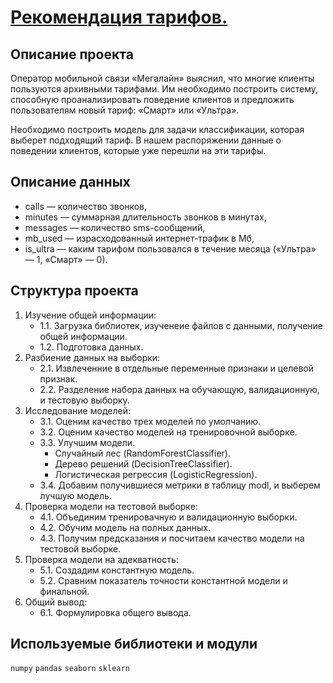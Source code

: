 # [Рекомендация тарифов.](https://github.com/Viktoriy-Petrova/Yandex.Practicum.Data_Scientist/blob/main/Project_%E2%84%962/project_%E2%84%962.ipynb)
## Описание проекта

Оператор мобильной связи «Мегалайн» выяснил, что многие клиенты пользуются архивными тарифами. Им необходимо построить систему, способную проанализировать поведение клиентов и предложить пользователям новый тариф: «Смарт» или «Ультра».

Необходимо построить модель для задачи классификации, которая выберет подходящий тариф. В нашем распоряжении данные о поведении клиентов, которые уже перешли на эти тарифы.

## Описание данных
- сalls — количество звонков,
- minutes — суммарная длительность звонков в минутах,
- messages — количество sms-сообщений,
- mb_used — израсходованный интернет-трафик в Мб,
- is_ultra — каким тарифом пользовался в течение месяца («Ультра» — 1, «Смарт» — 0).

## Структура проекта
1. Изучение общей информации:
	- 1.1. Загрузка библиотек, изученеие файлов с данными, получение общей информации.
	- 1.2. Подготовка данных.
2. Разбиение данных на выборки:
	- 2.1. Извлеченние в отдельные переменные признаки и целевой признак.
	- 2.2. Разделение набора данных на обучающую, валидационную, и тестовую выборку.
3. Исследование моделей:
	- 3.1. Оценим качество трех моделей по умолчанию.
	- 3.2. Оценим качество моделей на тренировочной выборке.
	- 3.3. Улучшим модели.
		- Случайный лес (RandomForestClassifier).
		- Дерево решений (DecisionTreeClassifier).
		- Логистическая регрессия (LogisticRegression).
	- 3.4. Добавим получившиеся метрики в таблицу modl, и выберем лучшую модель.
4. Проверка модели на тестовой выборке:
	- 4.1. Объединим тренировачную и валидационную выборки.
	- 4.2. Обучим модель на полных данных.
	- 4.3. Получим предсказания и посчитаем качество модели на тестовой выборке.
5. Проверка модели на адекватность:
	- 5.1. Создадим константную модель.
	- 5.2. Сравним показатель точности константной модели и финальной.
6. Общий вывод:
	- 6.1. Формулировка общего вывода.

## Используемые библиотеки и модули
`numpy` `pandas` `seaborn` `sklearn`
